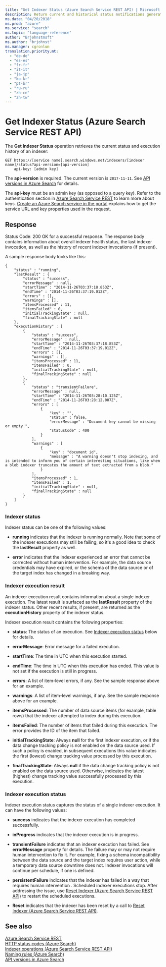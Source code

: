 ```yaml
---
title: "Get Indexer Status (Azure Search Service REST API) | Microsoft Docs"
description: Return current and historical status notifications generated by an Azure Search indexer when it crawls an external data source for searchable content.
ms.date: "04/20/2018"
ms.prod: "azure"
ms.service: "search"
ms.topic: "language-reference"
author: "Brjohnstmsft"
ms.author: "brjohnst"
ms.manager: cgronlun
translation.priority.mt:
  - "de-de"
  - "es-es"
  - "fr-fr"
  - "it-it"
  - "ja-jp"
  - "ko-kr"
  - "pt-br"
  - "ru-ru"
  - "zh-cn"
  - "zh-tw"
---
```

# Get Indexer Status (Azure Search Service REST API)
  The **Get Indexer Status** operation retrieves the current status and execution history of an indexer:  

```  
GET https://[service name].search.windows.net/indexers/[indexer name]/status?api-version=[api-version]  
    api-key: [admin key]  
```  

 The **api-version** is required. The current version is `2017-11-11`. See [API versions in Azure Search](https://docs.microsoft.com/azure/search/search-api-versions) for details.  

 The **api-key** must be an admin key (as opposed to a query key). Refer to the authentication section in [Azure Search Service REST](index.md) to learn more about keys. [Create an Azure Search service in the portal](https://azure.microsoft.com/documentation/articles/search-create-service-portal/) explains how to get the service URL and key properties used in the request.  

## Response  
 Status Code: 200 OK for a successful response. The response body contains information about overall indexer health status, the last indexer invocation, as well as the history of recent indexer invocations (if present).  

 A sample response body looks like this:  

```
{
    "status" : "running",
    "lastResult" : {
        "status" : "success",
        "errorMessage" : null,
        "startTime" : "2014-11-26T03:37:18.853Z",
        "endTime" : "2014-11-26T03:37:19.012Z",
        "errors" : [],
        "warnings" : [],
        "itemsProcessed" : 11,
        "itemsFailed" : 0,
        "initialTrackingState" : null,
        "finalTrackingState" : null
    },
    "executionHistory" : [
        {
            "status" : "success",
            "errorMessage" : null,
            "startTime" : "2014-11-26T03:37:18.853Z",
            "endTime" : "2014-11-26T03:37:19.012Z",
            "errors" : [],
            "warnings" : [],
            "itemsProcessed" : 11,
            "itemsFailed" : 0,
            "initialTrackingState" : null,
            "finalTrackingState" : null
        },
        {
            "status" : "transientFailure",
            "errorMessage" : null,
            "startTime" : "2014-11-26T03:28:10.125Z",
            "endTime" : "2014-11-26T03:28:12.007Z",
            "errors" : [
                {
                    "key" : "",
                    "status" : false,
                    "errorMessage" : "Document key cannot be missing or empty.",
                    "statusCode" : 400
                }
            ],
            "warnings" : [
                {
                    "key" : "document id",
                    "message" : "A warning doesn't stop indexing, and is intended to inform you of certain interesting situations, like when a blob indexer truncates the amount of text extracted from a blob."
                }
            ],
            "itemsProcessed" : 1,
            "itemsFailed" : 1,
            "initialTrackingState" : null,
            "finalTrackingState" : null
        }
    ]
}
```

### Indexer status  
 Indexer status can be one of the following values:  

-   **running** indicates that the indexer is running normally. Note that some of the indexer executions may still be failing, so it's a good idea to check the **lastResult** property as well.  

-   **error** indicates that the indexer experienced an error that cannot be corrected without human intervention. For example, the data source credentials may have expired, or the schema of the data source or of the target index has changed in a breaking way.  

### Indexer execution result  
 An indexer execution result contains information about a single indexer execution. The latest result is surfaced as the **lastResult** property of the indexer status. Other recent results, if present, are returned as the **executionHistory** property of the indexer status.  

 Indexer execution result contains the following properties:  

-   **status**: The status of an execution. See [Indexer execution status](#bkmk_indexerstatus) below for details.  

-   **errorMessage**: Error message for a failed execution.  

-   **startTime**: The time in UTC when this execution started.  

-   **endTime**: The time in UTC when this execution has ended. This value is not set if the execution is still in progress.  

-   **errors**: A list of item-level errors, if any. See the sample response above for an example.  

-   **warnings**: A list of item-level warnings, if any. See the sample response above for an example. 

-   **itemsProcessed**: The number of data source items (for example, table rows) that the indexer attempted to index during this execution.  

-   **itemsFailed**: The number of items that failed during this execution. The error provides the ID of the item that failed.  

-   **initialTrackingState**: Always **null** for the first indexer execution, or if the data change tracking policy is not enabled on the data source used. If such a policy is enabled, in subsequent executions this value indicates the first (lowest) change tracking value processed by this execution.  

-   **finalTrackingState**: Always **null** if the data change tracking policy is not enabled on the data source used. Otherwise, indicates the latest (highest) change tracking value successfully processed by this execution.  

###  <a name="bkmk_indexerstatus"></a> Indexer execution status  
 Indexer execution status captures the status of a single indexer execution. It can have the following values:  

-   **success** indicates that the indexer execution has completed successfully.  

-   **inProgress** indicates that the indexer execution is in progress.  

-   **transientFailure** indicates that an indexer execution has failed. See **errorMessage** property for details. The failure may or may not require human intervention to fix it. For example, fixing a schema incompatibility between the data source and the target index requires user action, while a temporary data source downtime does not. Indexer invocations will continue per schedule, if one is defined.  

-   **persistentFailure** indicates that the indexer has failed in a way that requires human intervention . Scheduled indexer executions stop. After addressing the issue, use [Reset Indexer &#40;Azure Search Service REST API&#41;](reset-indexer.md) to restart the scheduled executions.  

-   **Reset** indicates that the indexer has been reset by a call to [Reset Indexer &#40;Azure Search Service REST API&#41;](reset-indexer.md).  

## See also  
 [Azure Search Service REST](index.md)   
 [HTTP status codes &#40;Azure Search&#41;](http-status-codes.md)   
 [Indexer operations &#40;Azure Search Service REST API&#41;](indexer-operations.md)   
 [Naming rules &#40;Azure Search&#41;](naming-rules.md)   
 [API versions in Azure Search](https://docs.microsoft.com/azure/search/search-api-versions)
